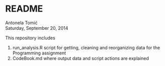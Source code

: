 # README
Antonela Tomić  
Saturday, September 20, 2014  

This repository includes 
  
1. run_analysis.R script for getting, cleaning and reorganizing data for the Programming assignment  
2. CodeBook.md where output data and script actions are explained
